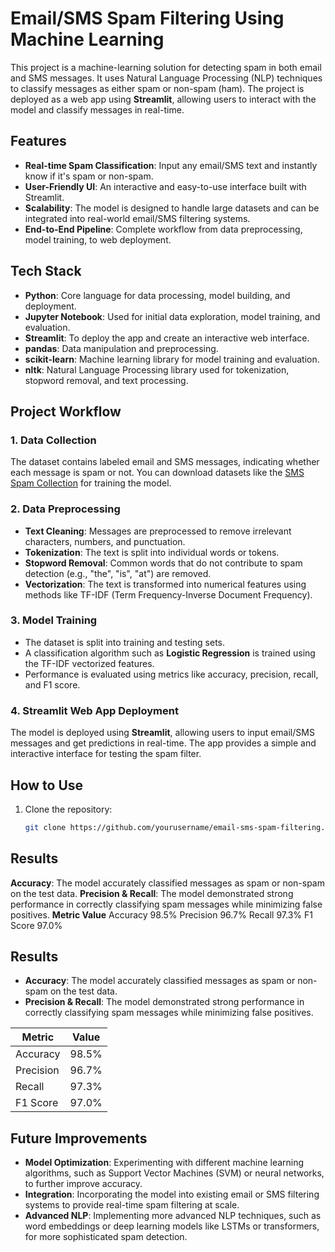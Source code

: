 # Email/SMS Spam Filtering Using Machine Learning

This project is a machine-learning solution for detecting spam in both email and SMS messages. It uses Natural Language Processing (NLP) techniques to classify messages as either spam or non-spam (ham). The project is deployed as a web app using **Streamlit**, allowing users to interact with the model and classify messages in real-time.

## Features

- **Real-time Spam Classification**: Input any email/SMS text and instantly know if it's spam or non-spam.
- **User-Friendly UI**: An interactive and easy-to-use interface built with Streamlit.
- **Scalability**: The model is designed to handle large datasets and can be integrated into real-world email/SMS filtering systems.
- **End-to-End Pipeline**: Complete workflow from data preprocessing, model training, to web deployment.

## Tech Stack

- **Python**: Core language for data processing, model building, and deployment.
- **Jupyter Notebook**: Used for initial data exploration, model training, and evaluation.
- **Streamlit**: To deploy the app and create an interactive web interface.
- **pandas**: Data manipulation and preprocessing.
- **scikit-learn**: Machine learning library for model training and evaluation.
- **nltk**: Natural Language Processing library used for tokenization, stopword removal, and text processing.

## Project Workflow

### 1. Data Collection
The dataset contains labeled email and SMS messages, indicating whether each message is spam or not. You can download datasets like the [SMS Spam Collection](https://archive.ics.uci.edu/ml/datasets/sms+spam+collection) for training the model.

### 2. Data Preprocessing
- **Text Cleaning**: Messages are preprocessed to remove irrelevant characters, numbers, and punctuation.
- **Tokenization**: The text is split into individual words or tokens.
- **Stopword Removal**: Common words that do not contribute to spam detection (e.g., "the", "is", "at") are removed.
- **Vectorization**: The text is transformed into numerical features using methods like TF-IDF (Term Frequency-Inverse Document Frequency).

### 3. Model Training
- The dataset is split into training and testing sets.
- A classification algorithm such as **Logistic Regression** is trained using the TF-IDF vectorized features.
- Performance is evaluated using metrics like accuracy, precision, recall, and F1 score.

### 4. Streamlit Web App Deployment
The model is deployed using **Streamlit**, allowing users to input email/SMS messages and get predictions in real-time. The app provides a simple and interactive interface for testing the spam filter.

## How to Use

1. Clone the repository:
   ```bash
   git clone https://github.com/yourusername/email-sms-spam-filtering.git


## Results
**Accuracy**: The model accurately classified messages as spam or non-spam on the test data.
**Precision & Recall**: The model demonstrated strong performance in correctly classifying spam messages while minimizing false positives.
**Metric	Value**
  Accuracy	98.5%
  Precision	96.7%
  Recall	97.3%
  F1 Score	97.0%

## Results

- **Accuracy**: The model accurately classified messages as spam or non-spam on the test data.
- **Precision & Recall**: The model demonstrated strong performance in correctly classifying spam messages while minimizing false positives.

| Metric      | Value       |
| ----------- | ----------- |
| Accuracy    | 98.5%       |
| Precision   | 96.7%       |
| Recall      | 97.3%       |
| F1 Score    | 97.0%       |


## Future Improvements

- **Model Optimization**: Experimenting with different machine learning algorithms, such as Support Vector Machines (SVM) or neural networks, to further improve accuracy.
- **Integration**: Incorporating the model into existing email or SMS filtering systems to provide real-time spam filtering at scale.
- **Advanced NLP**: Implementing more advanced NLP techniques, such as word embeddings or deep learning models like LSTMs or transformers, for more sophisticated spam detection.
